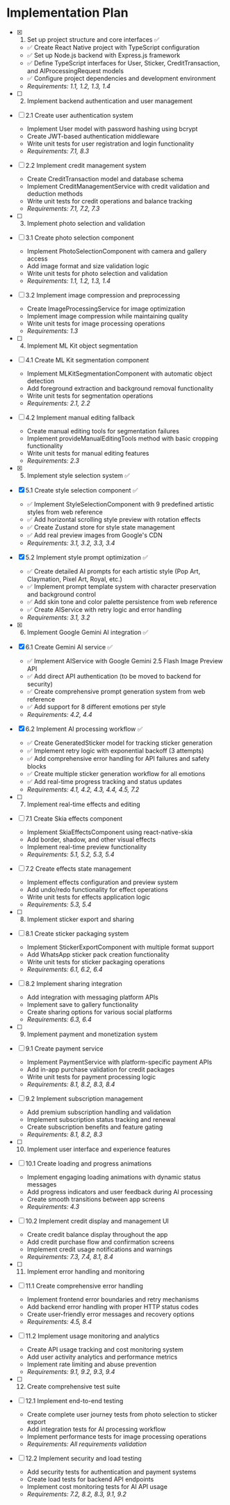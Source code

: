 # Implementation Plan

- [x] 1. Set up project structure and core interfaces ✅
  - ✅ Create React Native project with TypeScript configuration
  - ✅ Set up Node.js backend with Express.js framework
  - ✅ Define TypeScript interfaces for User, Sticker, CreditTransaction, and AIProcessingRequest models
  - ✅ Configure project dependencies and development environment
  - _Requirements: 1.1, 1.2, 1.3, 1.4_

- [ ] 2. Implement backend authentication and user management
- [ ] 2.1 Create user authentication system
  - Implement User model with password hashing using bcrypt
  - Create JWT-based authentication middleware
  - Write unit tests for user registration and login functionality
  - _Requirements: 7.1, 8.3_

- [ ] 2.2 Implement credit management system
  - Create CreditTransaction model and database schema
  - Implement CreditManagementService with credit validation and deduction methods
  - Write unit tests for credit operations and balance tracking
  - _Requirements: 7.1, 7.2, 7.3_

- [ ] 3. Implement photo selection and validation
- [ ] 3.1 Create photo selection component
  - Implement PhotoSelectionComponent with camera and gallery access
  - Add image format and size validation logic
  - Write unit tests for photo selection and validation
  - _Requirements: 1.1, 1.2, 1.3, 1.4_

- [ ] 3.2 Implement image compression and preprocessing
  - Create ImageProcessingService for image optimization
  - Implement image compression while maintaining quality
  - Write unit tests for image processing operations
  - _Requirements: 1.3_

- [ ] 4. Implement ML Kit object segmentation
- [ ] 4.1 Create ML Kit segmentation component
  - Implement MLKitSegmentationComponent with automatic object detection
  - Add foreground extraction and background removal functionality
  - Write unit tests for segmentation operations
  - _Requirements: 2.1, 2.2_

- [ ] 4.2 Implement manual editing fallback
  - Create manual editing tools for segmentation failures
  - Implement provideManualEditingTools method with basic cropping functionality
  - Write unit tests for manual editing features
  - _Requirements: 2.3_

- [x] 5. Implement style selection system ✅
- [x] 5.1 Create style selection component ✅
  - ✅ Implement StyleSelectionComponent with 9 predefined artistic styles from web reference
  - ✅ Add horizontal scrolling style preview with rotation effects
  - ✅ Create Zustand store for style state management
  - ✅ Add real preview images from Google's CDN
  - _Requirements: 3.1, 3.2, 3.3, 3.4_

- [x] 5.2 Implement style prompt optimization ✅
  - ✅ Create detailed AI prompts for each artistic style (Pop Art, Claymation, Pixel Art, Royal, etc.)
  - ✅ Implement prompt template system with character preservation and background control
  - ✅ Add skin tone and color palette persistence from web reference
  - ✅ Create AIService with retry logic and error handling
  - _Requirements: 3.1, 3.2_

- [x] 6. Implement Google Gemini AI integration ✅
- [x] 6.1 Create Gemini AI service ✅
  - ✅ Implement AIService with Google Gemini 2.5 Flash Image Preview API
  - ✅ Add direct API authentication (to be moved to backend for security)
  - ✅ Create comprehensive prompt generation system from web reference
  - ✅ Add support for 8 different emotions per style
  - _Requirements: 4.2, 4.4_

- [x] 6.2 Implement AI processing workflow ✅
  - ✅ Create GeneratedSticker model for tracking sticker generation
  - ✅ Implement retry logic with exponential backoff (3 attempts)
  - ✅ Add comprehensive error handling for API failures and safety blocks
  - ✅ Create multiple sticker generation workflow for all emotions
  - ✅ Add real-time progress tracking and status updates
  - _Requirements: 4.1, 4.2, 4.3, 4.4, 4.5, 7.2_

- [ ] 7. Implement real-time effects and editing
- [ ] 7.1 Create Skia effects component
  - Implement SkiaEffectsComponent using react-native-skia
  - Add border, shadow, and other visual effects
  - Implement real-time preview functionality
  - _Requirements: 5.1, 5.2, 5.3, 5.4_

- [ ] 7.2 Create effects state management
  - Implement effects configuration and preview system
  - Add undo/redo functionality for effect operations
  - Write unit tests for effects application logic
  - _Requirements: 5.3, 5.4_

- [ ] 8. Implement sticker export and sharing
- [ ] 8.1 Create sticker packaging system
  - Implement StickerExportComponent with multiple format support
  - Add WhatsApp sticker pack creation functionality
  - Write unit tests for sticker packaging operations
  - _Requirements: 6.1, 6.2, 6.4_

- [ ] 8.2 Implement sharing integration
  - Add integration with messaging platform APIs
  - Implement save to gallery functionality
  - Create sharing options for various social platforms
  - _Requirements: 6.3, 6.4_

- [ ] 9. Implement payment and monetization system
- [ ] 9.1 Create payment service
  - Implement PaymentService with platform-specific payment APIs
  - Add in-app purchase validation for credit packages
  - Write unit tests for payment processing logic
  - _Requirements: 8.1, 8.2, 8.3, 8.4_

- [ ] 9.2 Implement subscription management
  - Add premium subscription handling and validation
  - Implement subscription status tracking and renewal
  - Create subscription benefits and feature gating
  - _Requirements: 8.1, 8.2, 8.3_

- [ ] 10. Implement user interface and experience features
- [ ] 10.1 Create loading and progress animations
  - Implement engaging loading animations with dynamic status messages
  - Add progress indicators and user feedback during AI processing
  - Create smooth transitions between app screens
  - _Requirements: 4.3_

- [ ] 10.2 Implement credit display and management UI
  - Create credit balance display throughout the app
  - Add credit purchase flow and confirmation screens
  - Implement credit usage notifications and warnings
  - _Requirements: 7.3, 7.4, 8.1, 8.4_

- [ ] 11. Implement error handling and monitoring
- [ ] 11.1 Create comprehensive error handling
  - Implement frontend error boundaries and retry mechanisms
  - Add backend error handling with proper HTTP status codes
  - Create user-friendly error messages and recovery options
  - _Requirements: 4.5, 8.4_

- [ ] 11.2 Implement usage monitoring and analytics
  - Create API usage tracking and cost monitoring system
  - Add user activity analytics and performance metrics
  - Implement rate limiting and abuse prevention
  - _Requirements: 9.1, 9.2, 9.3, 9.4_

- [ ] 12. Create comprehensive test suite
- [ ] 12.1 Implement end-to-end testing
  - Create complete user journey tests from photo selection to sticker export
  - Add integration tests for AI processing workflow
  - Implement performance tests for image processing operations
  - _Requirements: All requirements validation_

- [ ] 12.2 Implement security and load testing
  - Add security tests for authentication and payment systems
  - Create load tests for backend API endpoints
  - Implement cost monitoring tests for AI API usage
  - _Requirements: 7.2, 8.2, 8.3, 9.1, 9.2_